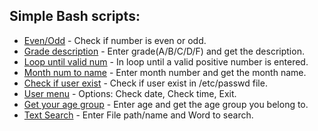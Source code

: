## Simple Bash scripts:
   - [Even/Odd](https://github.com/LuciaHeredia/BashScripts/blob/master/simple-scripts/check_even_odd.sh) - Check if number is even or odd.
   - [Grade description](https://github.com/LuciaHeredia/BashScripts/blob/master/simple-scripts/grade_description.sh) - Enter grade(A/B/C/D/F) and get the description.
   - [Loop until valid num](https://github.com/LuciaHeredia/BashScripts/blob/master/simple-scripts/loop_until_pos_int.sh) - In loop until a valid positive number is entered.
   - [Month num to name](https://github.com/LuciaHeredia/BashScripts/blob/master/simple-scripts/month_num_to_name.sh) - Enter month number and get the month name.
   - [Check if user exist](https://github.com/LuciaHeredia/BashScripts/blob/master/simple-scripts/search_user_in_system.sh) - Check if user exist in /etc/passwd file.
   - [User menu](https://github.com/LuciaHeredia/BashScripts/blob/master/simple-scripts/user_menu.sh) - Options: Check date, Check time, Exit.
   - [Get your age group](https://github.com/LuciaHeredia/BashScripts/blob/master/simple-scripts/your_age_group.sh) - Enter age and get the age group you belong to.
   - [Text Search](https://github.com/LuciaHeredia/BashScripts/blob/master/grep/basic-txt-search.sh) - Enter File path/name and Word to search.

